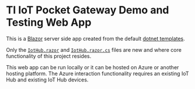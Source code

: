 # TI IoT Pocket Gateway Demo and Testing Web App

This is a [Blazor](https://docs.microsoft.com/en-us/aspnet/core/blazor/?view=aspnetcore-5.0) server side app created from the default [dotnet templates](https://docs.microsoft.com/en-us/dotnet/core/tools/dotnet-new).

Only the [`IotHub.razor`](https://github.com/ncsuseniordesign-project4/PocketBeagleWebDemo/tree/main/PocketBeagleWebDemo/Pages/IotHub.razor) and [`IotHub.razor.cs`](https://github.com/ncsuseniordesign-project4/PocketBeagleWebDemo/tree/main/PocketBeagleWebDemo/Pages/IotHub.razor.cs) files are new and where core functionality of this project resides.

This web app can be run locally or it can be hosted on Azure or another hosting platform. The Azure interaction functionality requires an existing IoT Hub and existing IoT Hub devices.
